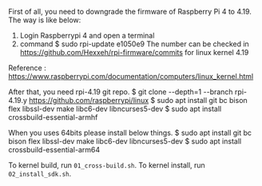 First of all, you need to downgrade the firmware of Raspberry Pi 4 to 4.19.
The way is like below:
1. Login Raspberrypi 4 and open a terminal
2. command $ sudo rpi-update e1050e9
The number can be checked in https://github.com/Hexxeh/rpi-firmware/commits for linux kernel 4.19

Reference : https://www.raspberrypi.com/documentation/computers/linux_kernel.html

After that, you need rpi-4.19 git repo. 
$ git clone --depth=1 --branch rpi-4.19.y https://github.com/raspberrypi/linux
$ sudo apt install git bc bison flex libssl-dev make libc6-dev libncurses5-dev
$ sudo apt install crossbuild-essential-armhf

When you uses 64bits please install below things.
$ sudo apt install git bc bison flex libssl-dev make libc6-dev libncurses5-dev
$ sudo apt install crossbuild-essential-arm64


To kernel build, run `01_cross-build.sh`.
To kernel install, run `02_install_sdk.sh`.
